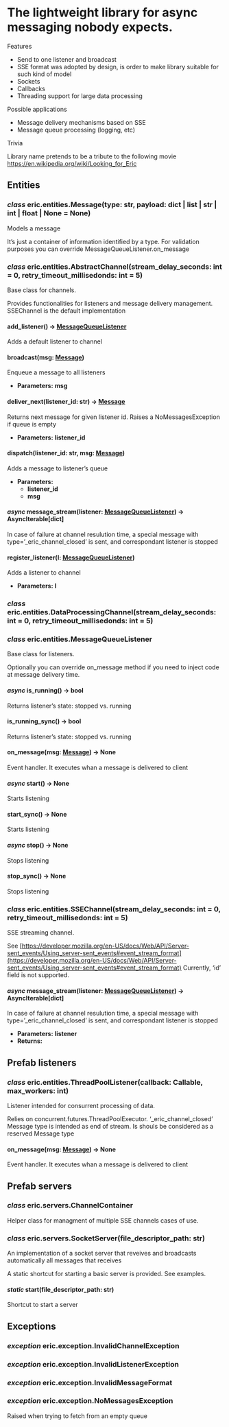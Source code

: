 # The lightweight library for async messaging nobody expects. 

Features

* Send to one listener and broadcast
* SSE format was adopted by design, is order to make library suitable for such kind of model
* Sockets
* Callbacks
* Threading support for large data processing

Possible applications

* Message delivery mechanisms based on SSE
* Message queue processing (logging, etc)

Trivia

Library name pretends to be a tribute to the following movie https://en.wikipedia.org/wiki/Looking_for_Eric

## Entities
<a name="eric.entities.Message"></a>
### *class* eric.entities.Message(type: str, payload: dict | list | str | int | float | None = None)
Models a message

It’s just a container of information identified by a type.
For validation purposes you can override MessageQueueListener.on_message

### *class* eric.entities.AbstractChannel(stream_delay_seconds: int = 0, retry_timeout_millisedonds: int = 5)

Base class for channels.

Provides functionalities for listeners and message delivery management.
SSEChannel is the default implementation

#### add_listener() → [MessageQueueListener](#eric.entities.MessageQueueListener)

Adds a default listener to channel

#### broadcast(msg: [Message](#eric.entities.Message))

Enqueue a message to all listeners

* **Parameters:**
  **msg**

#### deliver_next(listener_id: str) → [Message](#eric.entities.Message)

Returns next message for given listener id.
Raises a NoMessagesException if queue is empty

* **Parameters:**
  **listener_id**

#### dispatch(listener_id: str, msg: [Message](#eric.entities.Message))

Adds a message to listener’s queue

* **Parameters:**
  * **listener_id**
  * **msg**

#### *async* message_stream(listener: [MessageQueueListener](#eric.entities.MessageQueueListener)) → AsyncIterable[dict]

In case of failure at channel resulution time, a special message with type=’_eric_channel_closed’ is sent, and
correspondant listener is stopped

#### register_listener(l: [MessageQueueListener](#eric.entities.MessageQueueListener))

Adds a listener to channel

* **Parameters:**
  **l**

### *class* eric.entities.DataProcessingChannel(stream_delay_seconds: int = 0, retry_timeout_millisedonds: int = 5)

### *class* <a name="eric.entities.MessageQueueListener">eric.entities.MessageQueueListener</a>

Base class for listeners.

Optionally you can override on_message method if you need to inject code at message delivery time.

#### *async* is_running() → bool

Returns listener’s state: stopped vs. running

#### is_running_sync() → bool

Returns listener’s state: stopped vs. running

#### on_message(msg: [Message](#eric.entities.Message)) → None

Event handler. It executes whan a message is delivered to client

#### *async* start() → None

Starts listening

#### start_sync() → None

Starts listening

#### *async* stop() → None

Stops listening

#### stop_sync() → None

Stops listening

### *class* eric.entities.SSEChannel(stream_delay_seconds: int = 0, retry_timeout_millisedonds: int = 5)

SSE streaming channel.

See [https://developer.mozilla.org/en-US/docs/Web/API/Server-sent_events/Using_server-sent_events#event_stream_format](https://developer.mozilla.org/en-US/docs/Web/API/Server-sent_events/Using_server-sent_events#event_stream_format)
Currently, ‘id’ field is not supported.

#### *async* message_stream(listener: [MessageQueueListener](#eric.entities.MessageQueueListener)) → AsyncIterable[dict]
In case of failure at channel resulution time, a special message with type=’_eric_channel_closed’ is sent, and
correspondant listener is stopped

* **Parameters:**
  **listener**
* **Returns:**

## Prefab listeners
### *class* eric.entities.ThreadPoolListener(callback: Callable, max_workers: int)

Listener intended for consurrent processing of data.

Relies on concurrent.futures.ThreadPoolExecutor.
‘_eric_channel_closed’ Message type is intended as end of stream. Is shouls be considered as a reserved Message type

#### on_message(msg: [Message](#id0)) → None

Event handler. It executes whan a message is delivered to client

## Prefab servers

### *class* eric.servers.ChannelContainer

Helper class for managment of multiple SSE channels cases of use.

### *class* eric.servers.SocketServer(file_descriptor_path: str)

An implementation of a socket server that reveives and broadcasts automatically all messages that receives

A static shortcut for starting a basic server is provided. See examples.

#### *static* start(file_descriptor_path: str)

Shortcut to start a server

## Exceptions

### *exception* eric.exception.InvalidChannelException

### *exception* eric.exception.InvalidListenerException

### *exception* eric.exception.InvalidMessageFormat

### *exception* eric.exception.NoMessagesException

Raised when trying to fetch from an empty queue

